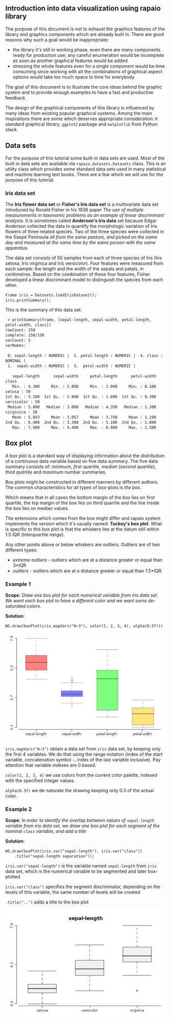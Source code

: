 ## Introduction into data visualization using rapaio library

The purpose of this document is not to exhaust the graphics features of the library
and graphics components which are already built in. There are good reasons why such a
goal would be inappropriate:

* the library it's still in working phase, even there are many components ready for
production use; any careful enumeration would be incomplete as soon as another
graphical features would be added
* stressing the whole features even for a single component would be time consuming since
working with all the combinations of graphical aspect options would take too much space
to time for everybody

The goal of this document is to illustrate the core ideas behind the graphic system
and to provide enough examples to have a fast and productive feedback.

The design of the graphical components of this library is influenced by many ideas
from existing popular graphical systems. Among the main inspirations there are
 some which deserves appropriate consideration: `R` standard graphical library,
 `ggplot2` package  and `matplotlib` from Python stack.

## Data sets

For the purpose of this tutorial some built-in data sets are used. Most of the built
in data sets are available via `rapaio.datasets.Datasets` class. This is an utility class
which provides some standard data sets used in many statistical and machine learning text
books. There are a few which we will use for the purpose of this tutorial.


### Iris data set

The **Iris flower data set** or **Fisher's Iris data set** is a multivariate data set
introduced by Ronald Fisher in his 1936 paper *The use of multiple measurements in
taxonomic problems as an example of linear discriminant analysis*. It is sometimes
called **Anderson's Iris data** set because Edgar Anderson collected the data to
quantify the morphologic variation of Iris flowers of three related species.
Two of the three species were collected in the Gaspé Peninsula *all from the same
pasture, and picked on the same day and measured at the same time
by the same person with the same apparatus*.

The data set consists of 50 samples from each of three species of Iris
(Iris setosa, Iris virginica and Iris versicolor). Four features were measured from
each sample: the length and the width of the sepals and petals, in centimetres.
Based on the combination of these four features,
Fisher developed a linear discriminant model to distinguish the species
from each other.


    Frame iris = Datasets.loadIrisDataset();
    iris.printSummary();

This is the summary of this data set:

     > printSummary(frame, [sepal-length, sepal-width, petal-length, petal-width, class])
    rowCount: 150
    complete: 150/150
    varCount: 5
    varNames:

     0. sepal-length : NUMERIC |  2. petal-length : NUMERIC |  4. class : NOMINAL |
     1.  sepal-width : NUMERIC |  3.  petal-width : NUMERIC |

       sepal-length      sepal-width     petal-length      petal-width            class
       Min. : 4.300     Min. : 2.000     Min. : 1.000     Min. : 0.100      setosa : 50
    1st Qu. : 5.100  1st Qu. : 2.800  1st Qu. : 1.600  1st Qu. : 0.300  versicolor : 50
     Median : 5.800   Median : 3.000   Median : 4.350   Median : 1.300   virginica : 50
       Mean : 5.843     Mean : 3.057     Mean : 3.758     Mean : 1.199
    2nd Qu. : 6.400  2nd Qu. : 3.300  2nd Qu. : 5.100  2nd Qu. : 1.800
       Max. : 7.900     Max. : 4.400     Max. : 6.900     Max. : 2.500


## Box plot

A box plot is a standard way of displaying information about the distribution of
a continuous data variable based on five data summary. The five data summary consists
of: *minimum*, *first quartile*, *median* (*second quartile*), *third quartile* and
*maximum* number summaries.

Box plots might be constructed in different manners by different authors. The common
characteristics for all types of box-plots is *the box*.

Which means that in all
cases the bottom margin of the box lies on first quartile, the top margin of the box
lies on third quartile and the line inside the box lies on median values.

The extensions which comes from the box might differ and rapaio system implements the
version which it's usually named: **Tuckey's box plot**. What is specific to this
box plot is that the whiskers lies at the datum still within 1.5 IQR
(*Interquartile range*).

Any other points above or below whiskers are outliers. Outliers are of two different
types:

* *extreme outliers* - outliers which are at a distance greater or equal than 3*IQR
* *outliers* - outliers which are at a distance greater or equal than 1.5*IQR

### Example 1

**Scope**: *Draw one box plot for each numerical variable from iris data set. We
want each box plot to have a different color and we want some de-saturated colors.*

**Solution**:

    WS.draw(boxPlot(iris.mapVars("0~3"), color(1, 2, 3, 4), alpha(0.5f)))

![One box plot for each numerical variable](../images/graphics-boxplot-iris-frame.png)

`iris.mapVars("0~3")` obtain a data set from `iris` data set, by keeping only the
first 4 variables. We do that using the range notation (index of the start variable,
concatenation symbol `~`, index of the last variable inclusive). Pay attention that
variable indexes are 0 based.

`color(1, 2, 3, 4)` we use colors from the current color palette, indexed with the
specified integer values.

`alpha(0.3f)` we de-saturate the drawing keeping only 0.3 of the actual color.

### Example 2

**Scope**: *In order to identify the overlap between values of `sepal-length` variable
from iris data set, we draw one box plot for each segment of the nominal `class`
variable, and add a title*

**Solution**:

    WS.draw(boxPlot(iris.var("sepal-length"), iris.var("class"))
        .title("sepal-length separation"));

`iris.var("sepal-length")` is the variable named `sepal-length` from `iris` data set,
 which is the numerical variable to be segmented and later box-plotted

 `iris.var("class")` specifies the segment discriminator, depending on the levels of
 this variable, the same number of levels will be created

 `.title("..")` adds a title to the box plot

![Box plots for the "sepal-length" variable, but discriminated by class](../images/graphics-boxplot-iris-sepal-length.png)

